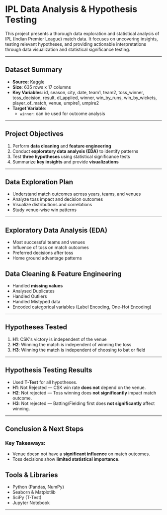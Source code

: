 #  IPL Data Analysis & Hypothesis Testing

This project presents a thorough data exploration and statistical analysis of IPL (Indian Premier League) match data. It focuses on uncovering insights, testing relevant hypotheses, and providing actionable interpretations through data visualization and statistical significance testing.

---

##  Dataset Summary

- **Source**: Kaggle
- **Size**: 635 rows x 17 columns
- **Key Variables**: id, season, city, date, team1, team2, toss_winner,
       toss_decision, result, dl_applied, winner, win_by_runs,
       win_by_wickets, player_of_match, venue, umpire1, umpire2
- **Target Variable**:
  - `winner`: can be used for outcome analysis

---

##  Project Objectives

1. Perform **data cleaning** and **feature engineering**
2. Conduct **exploratory data analysis (EDA)** to identify patterns
3. Test **three hypotheses** using statistical significance tests
4. Summarize **key insights** and provide **visualizations**

---

##  Data Exploration Plan

- Understand match outcomes across years, teams, and venues
- Analyze toss impact and decision outcomes
- Visualize distributions and correlations 
- Study venue-wise win patterns

---

##  Exploratory Data Analysis (EDA)

- Most successful teams and venues
- Influence of toss on match outcomes
- Preferred decisions after toss
- Home ground advantage patterns


##  Data Cleaning & Feature Engineering

- Handled **missing values**
- Analysed Duplicates
- Handled Outliers
- Handled Mistyped data
- Encoded categorical variables (Label Encoding, One-Hot Encoding)

---

##  Hypotheses Tested

1. **H1**: CSK's victory is independent of the venue  
2. **H2**: Winning the match is independent of winning the toss  
3. **H3**: Winning the match is independent of choosing to bat or field

---

##  Hypothesis Testing Results

- Used **T-Test** for all hypotheses.
- **H1**: Not Rejected — CSK win rate **does not** depend on the venue.
- **H2**: Not rejected — Toss winning does **not significantly** impact match outcome.
- **H3**: Not rejected — Batting/Fielding first does **not significantly** affect winning.

---


## Conclusion & Next Steps

### Key Takeaways:
- Venue doesn not have a **significant influence** on match outcomes.
- Toss decisions show **limited statistical importance**.


## Tools & Libraries

- Python (Pandas, NumPy)
- Seaborn & Matplotlib
- SciPy (T-Test)
- Jupyter Notebook

---


